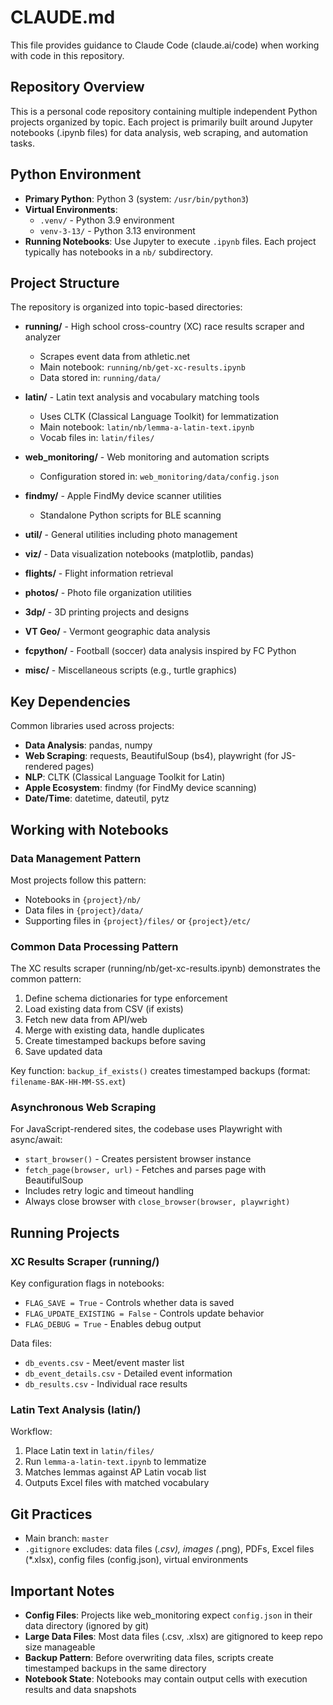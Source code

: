 # CLAUDE.md

This file provides guidance to Claude Code (claude.ai/code) when working with code in this repository.

## Repository Overview

This is a personal code repository containing multiple independent Python projects organized by topic. Each project is primarily built around Jupyter notebooks (.ipynb files) for data analysis, web scraping, and automation tasks.

## Python Environment

- **Primary Python**: Python 3 (system: `/usr/bin/python3`)
- **Virtual Environments**:
  - `.venv/` - Python 3.9 environment
  - `venv-3-13/` - Python 3.13 environment
- **Running Notebooks**: Use Jupyter to execute `.ipynb` files. Each project typically has notebooks in a `nb/` subdirectory.

## Project Structure

The repository is organized into topic-based directories:

- **running/** - High school cross-country (XC) race results scraper and analyzer
  - Scrapes event data from athletic.net
  - Main notebook: `running/nb/get-xc-results.ipynb`
  - Data stored in: `running/data/`

- **latin/** - Latin text analysis and vocabulary matching tools
  - Uses CLTK (Classical Language Toolkit) for lemmatization
  - Main notebook: `latin/nb/lemma-a-latin-text.ipynb`
  - Vocab files in: `latin/files/`

- **web_monitoring/** - Web monitoring and automation scripts
  - Configuration stored in: `web_monitoring/data/config.json`

- **findmy/** - Apple FindMy device scanner utilities
  - Standalone Python scripts for BLE scanning

- **util/** - General utilities including photo management

- **viz/** - Data visualization notebooks (matplotlib, pandas)

- **flights/** - Flight information retrieval

- **photos/** - Photo file organization utilities

- **3dp/** - 3D printing projects and designs

- **VT Geo/** - Vermont geographic data analysis

- **fcpython/** - Football (soccer) data analysis inspired by FC Python

- **misc/** - Miscellaneous scripts (e.g., turtle graphics)

## Key Dependencies

Common libraries used across projects:
- **Data Analysis**: pandas, numpy
- **Web Scraping**: requests, BeautifulSoup (bs4), playwright (for JS-rendered pages)
- **NLP**: CLTK (Classical Language Toolkit for Latin)
- **Apple Ecosystem**: findmy (for FindMy device scanning)
- **Date/Time**: datetime, dateutil, pytz

## Working with Notebooks

### Data Management Pattern

Most projects follow this pattern:
- Notebooks in `{project}/nb/`
- Data files in `{project}/data/`
- Supporting files in `{project}/files/` or `{project}/etc/`

### Common Data Processing Pattern

The XC results scraper (running/nb/get-xc-results.ipynb) demonstrates the common pattern:
1. Define schema dictionaries for type enforcement
2. Load existing data from CSV (if exists)
3. Fetch new data from API/web
4. Merge with existing data, handle duplicates
5. Create timestamped backups before saving
6. Save updated data

Key function: `backup_if_exists()` creates timestamped backups (format: `filename-BAK-HH-MM-SS.ext`)

### Asynchronous Web Scraping

For JavaScript-rendered sites, the codebase uses Playwright with async/await:
- `start_browser()` - Creates persistent browser instance
- `fetch_page(browser, url)` - Fetches and parses page with BeautifulSoup
- Includes retry logic and timeout handling
- Always close browser with `close_browser(browser, playwright)`

## Running Projects

### XC Results Scraper (running/)

Key configuration flags in notebooks:
- `FLAG_SAVE = True` - Controls whether data is saved
- `FLAG_UPDATE_EXISTING = False` - Controls update behavior
- `FLAG_DEBUG = True` - Enables debug output

Data files:
- `db_events.csv` - Meet/event master list
- `db_event_details.csv` - Detailed event information
- `db_results.csv` - Individual race results

### Latin Text Analysis (latin/)

Workflow:
1. Place Latin text in `latin/files/`
2. Run `lemma-a-latin-text.ipynb` to lemmatize
3. Matches lemmas against AP Latin vocab list
4. Outputs Excel files with matched vocabulary

## Git Practices

- Main branch: `master`
- `.gitignore` excludes: data files (*.csv), images (*.png), PDFs, Excel files (*.xlsx), config files (config.json), virtual environments

## Important Notes

- **Config Files**: Projects like web_monitoring expect `config.json` in their data directory (ignored by git)
- **Large Data Files**: Most data files (.csv, .xlsx) are gitignored to keep repo size manageable
- **Backup Pattern**: Before overwriting data files, scripts create timestamped backups in the same directory
- **Notebook State**: Notebooks may contain output cells with execution results and data snapshots
